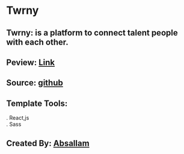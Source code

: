 # Twrny

## Twrny: is a platform to connect talent people with each other.
## Peview: [Link](https://develop-me.org)

## Source: [github](https://github.com/absallam1999/Twrny)

## Template Tools:
  . React,js<br/>
  . Sass<br/>

## Created By: [Absallam](https://github.com/absallam1999)
